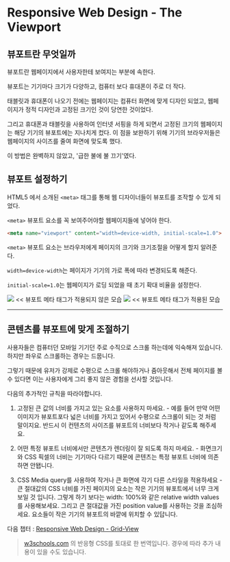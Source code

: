 # Responsive Web Design - The Viewport

## 뷰포트란 무엇일까

뷰포트란 웹페이지에서 사용자한테 보여지는 부분에 속한다.

뷰포트는 기기마다 크기가 다양하고, 컴퓨터 보다 휴대폰이 주로 더 작다.

태블릿과 휴대폰이 나오기 전에는 웹페이지는 컴퓨터 화면에 맞게 디자인 되었고, 웹페이지가 정적 디자인과 고정된 크기인 것이 당연한 것이었다.

그리고 휴대폰과 태블릿을 사용하여 인터넷 서핑을 하게 되면서 고정된 크기의 웹페이지는 해당 기기의 뷰포트에는 지나치게 컸다. 이 점을 보완하기 위해 기기의 브라우저들은 웹페이지의 사이즈를 줄여 화면에 맞도록 했다.

이 방법은 완벽하지 않았고, '급한 불에 불 끄기'였다.

## 뷰포트 설정하기

HTML5 에서 소개된 `<meta>` 태그를 통해 웹 디자이너들이 뷰포트를 조작할 수 있게 되었다.

`<meta>` 뷰포트 요소를 꼭 보여주어야할 웹페이지들에 넣어야 한다.

```html
<meta name="viewport" content="width=device-width, initial-scale=1.0">
```

`<meta>` 뷰포트 요소는 브라우저에게 페이지의 크기와 크기조절을 어떻게 할지 알려준다.

`width=device-width`는 페이지가 기기의 가로 폭에 따라 변경되도록 해준다.

`initial-scale=1.0`는 웹페이지가 로딩 되었을 때 초기 확대 비율을 설정한다.

<img src='https://www.w3schools.com/css/img_viewport1.png' display='inline-block'>
<< 뷰포트 메타 태그가 적용되지 않은 모습
<img src='https://www.w3schools.com/css/img_viewport2.png' display='inline-block' >
<< 뷰포트 메타 태그가 적용된 모습

---

## 콘텐츠를 뷰포트에 맞게 조절하기

사용자들은 컴퓨터던 모바일 기기던 주로 수직으로 스크롤 하는데에 익숙해져 있습니다. 하지만 좌우로 스크롤하는 경우는 드뭅니다.

그렇기 때문에 유저가 강제로 수평으로 스크롤 해야하거나 줌아웃해서 전체 페이지를 볼 수 있다면 이는 사용자에게 그리 좋지 않은 경험을 선사할 것입니다.

다음의 추가적인 규칙을 따라야합니다.

1. 고정된 큰 값의 너비를 가지고 있는 요소를 사용하지 마세요. - 예를 들어 만약 어떤 이미지가 뷰포트포다 넓은 너비를 가지고 있어서 수평으로 스크롤이 되는 것 처럼 말이지요. 반드시 이 컨텐츠의 사이즈를 뷰포트의 너비보다 작거나 같도록 해주세요.

2. 어떤 특정 뷰포트 너비에서만 콘텐츠가 렌더링이 잘 되도록 하지 마세요. - 화면크기와 CSS 픽셀의 너비는 기기마다 다르기 때문에 콘텐츠는 특정 뷰포트 너비에 의존하면 안됍니다.

3. CSS Media query를 사용하여 작거나 큰 화면에 각기 다른 스타일을 적용하세요 - 큰 절대값의 CSS 너비를 가진 페이지의 요소는 작은 기기의 뷰포트에서 너무 크게 보일 것 입니다. 그렇게 하기 보다는 width: 100%와 같은 relative width values를 사용해보세요. 그리고 큰 절대값을 가진 position value를 사용하는 것을 조심하세요. 요소들이 작은 기기의 뷰포트의 바깥에 위치할 수 있답니다.

다음 챕터 : [Responsive Web Design - Grid-View](./rwd-grid-view.md)

>[w3schools.com](https://www.w3schools.com/css/css_rwd_viewport.asp) 의 반응형 CSS를 토대로 한 번역입니다. 경우에 따라 추가 내용이 있을 수도 있습니다.